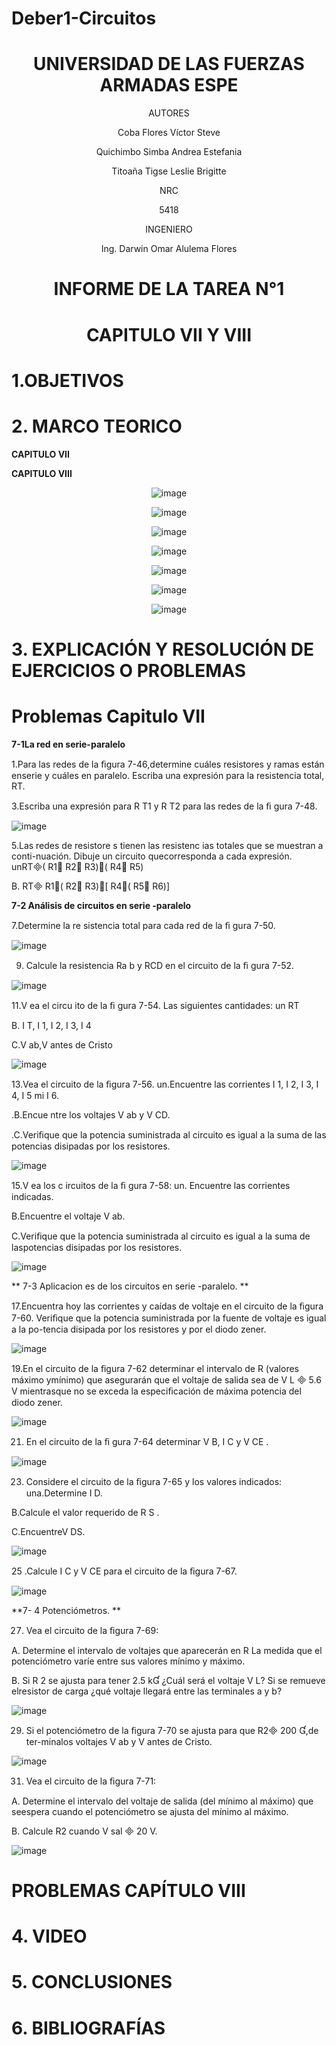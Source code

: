 # Deber1-Circuitos

<div align="center">

# UNIVERSIDAD DE LAS FUERZAS ARMADAS ESPE

AUTORES

Coba Flores Víctor Steve

Quichimbo Simba Andrea Estefania

Titoaña Tigse Leslie Brigitte

NRC
  
5418

INGENIERO

Ing. Darwin Omar Alulema Flores

# INFORME DE LA TAREA N°1

# CAPITULO VII Y VIII 
  
</div>

# 1.OBJETIVOS

# 2. MARCO TEORICO

**CAPITULO VII**

<div align="center">
  

</div>
 
**CAPITULO VIII**

<div align="center">
  
![image](https://user-images.githubusercontent.com/84430867/123520660-4ad72c80-d677-11eb-819b-6ca5e32a501d.png)

![image](https://user-images.githubusercontent.com/84430867/123520767-00a27b00-d678-11eb-84d2-1cdea59b3aec.png)

![image](https://user-images.githubusercontent.com/84430867/123522930-3ea69b80-d686-11eb-9929-a22cb8c40eba.png)
  
![image](https://user-images.githubusercontent.com/84430867/123527967-66f3c180-d6a9-11eb-9511-e7b2ad465bbe.png)
  
![image](https://user-images.githubusercontent.com/84430867/123525636-d791e280-d697-11eb-91b7-260afd12f385.png)
  
![image](https://user-images.githubusercontent.com/84430867/123532463-d4681800-d6d2-11eb-9c56-78afab192ff1.png)

![image](https://user-images.githubusercontent.com/84430867/123523768-85e35b00-d68b-11eb-863f-22098d5feba6.png)



</div>

# **3. EXPLICACIÓN Y RESOLUCIÓN DE EJERCICIOS O PROBLEMAS**

# Problemas Capitulo  VII

**7-1La red en serie-paralelo**

1.Para las redes de la ﬁgura 7-46,determine cuáles resistores y ramas están enserie y cuáles en paralelo. Escriba una expresión para la resistencia total,
RT.


3.Escriba una expresión para R T1 y R T2 para las redes de la ﬁ gura 7-48.

![image](https://user-images.githubusercontent.com/84430867/123531647-ff02a280-d6cb-11eb-966f-c6746b4f6589.png)

5.Las redes de resistore s tienen las resistenc ias totales que se muestran a conti-nuación. Dibuje un circuito quecorresponda a cada expresión.
unRT( R1 R2 R3)( R4 R5)

B. RT R1( R2 R3)[ R4( R5 R6)]

**7-2 Análisis de circuitos en serie -paralelo**

7.Determine la re sistencia total para cada red de la ﬁ gura 7-50.

![image](https://user-images.githubusercontent.com/84430867/123531821-5c4b2380-d6cd-11eb-955d-1dfff942bea0.png)

9. Calcule la resistencia Ra b y RCD en el circuito de la ﬁ gura 7-52.

![image](https://user-images.githubusercontent.com/84430867/123531847-94526680-d6cd-11eb-9115-fcc847f2e978.png)

11.V ea el circu ito de la ﬁ gura 7-54.
Las siguientes cantidades:
un RT

B. I T, I 1, I 2, I 3, I 4

C.V ab,V antes de Cristo

![image](https://user-images.githubusercontent.com/84430867/123531923-16db2600-d6ce-11eb-8d35-dddf0c6068ca.png)

13.Vea el circuito de la ﬁgura 7-56.
un.Encuentre las corrientes I 1, I 2, I 3, I 4, I 5 mi I 6.

.B.Encue ntre los voltajes V ab y V CD. 

.C.Veriﬁque que la potencia suministrada al circuito es igual a la suma de las potencias disipadas por los resistores.

![image](https://user-images.githubusercontent.com/84430867/123532088-b77e1580-d6cf-11eb-8bd8-3c0dd32c39ea.png)

15.V ea los c ircuitos de la ﬁ gura 7-58:
un. Encuentre las corrientes indicadas.

B.Encuentre el voltaje V ab.

C.Veriﬁque que la potencia suministrada al circuito es igual a la suma de laspotencias disipadas por los resistores.

![image](https://user-images.githubusercontent.com/84430867/123532127-1cd20680-d6d0-11eb-9d68-541c309ea2cc.png)

** 7-3 Aplicacion es de los circuitos en serie -paralelo. **

17.Encuentra hoy las corrientes y caídas de voltaje en el circuito de la ﬁgura 7-60. 
Veriﬁque que la potencia suministrada por la fuente de voltaje es igual a la po-tencia disipada por los resistores y por el diodo zener.

![image](https://user-images.githubusercontent.com/84430867/123532175-a1bd2000-d6d0-11eb-89a2-20196c27ffe8.png)

19.En el circuito de la ﬁgura 7-62 determinar el intervalo de R (valores máximo ymínimo) que asegurarán que el voltaje de salida sea de V  L  5.6 V mientrasque no se exceda la especiﬁcación de máxima potencia del diodo zener.

![image](https://user-images.githubusercontent.com/84430867/123532197-daf59000-d6d0-11eb-8982-5a670d50c14d.png)

21. En el circuito de la ﬁ gura 7-64 determinar V  B, I C y V CE .

![image](https://user-images.githubusercontent.com/84430867/123532235-25770c80-d6d1-11eb-8901-5bf324edf77c.png)

23. Considere el circuito de la ﬁgura 7-65 y los valores indicados:
una.Determine I  D.

B.Calcule el valor requerido de R S .

C.EncuentreV  DS.

![image](https://user-images.githubusercontent.com/84430867/123532297-a33b1800-d6d1-11eb-9c08-303f4459c8af.png)

25 .Calcule I C y V CE para el circuito de la ﬁgura 7-67.

![image](https://user-images.githubusercontent.com/84430867/123532355-28bec800-d6d2-11eb-9735-3fe47b439471.png)

**7- 4 Potenciómetros. **

27. Vea el circuito de la ﬁgura 7-69:

A. Determine el intervalo de voltajes que aparecerán en R La medida que el potenciómetro varíe entre sus valores mínimo y máximo.

B. Si R 2 se ajusta para tener 2.5 k ¿Cuál será el voltaje V  L? Si se remueve elresistor de carga ¿qué voltaje llegará entre las terminales a y b?

![image](https://user-images.githubusercontent.com/84430867/123532533-6f60f200-d6d3-11eb-8473-2d5fde0feb1d.png)

29. Si el potenciómetro de la ﬁgura 7-70 se ajusta para que R2 200 ,de ter-minalos voltajes V ab y V antes de Cristo.

![image](https://user-images.githubusercontent.com/84430867/123532567-e0080e80-d6d3-11eb-8353-6960f5af4b7f.png)

31. Vea el circuito de la ﬁgura 7-71:

A. Determine el intervalo del voltaje de salida (del mínimo al máximo) que seespera cuando el potenciómetro se ajusta del mínimo al máximo.

B. Calcule R2 cuando V sal  20 V.

![image](https://user-images.githubusercontent.com/84430867/123532598-4856f000-d6d4-11eb-958d-311447688ddb.png)





# PROBLEMAS CAPÍTULO VIII

# 4. VIDEO

# 5. CONCLUSIONES

# 6. BIBLIOGRAFÍAS
